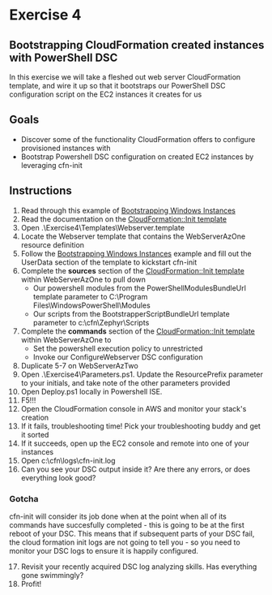 # Exercise 4

## Bootstrapping CloudFormation created instances with PowerShell DSC

In this exercise we will take a fleshed out web server CloudFormation template, and wire it up so that it bootstraps our PowerShell DSC configuration script on the EC2 instances it creates for us

## Goals

* Discover some of the functionality CloudFormation offers to configure provisioned instances with
* Bootstrap Powershell DSC configuration on created EC2 instances by leveraging cfn-init

## Instructions

1. Read through this example of [Bootstrapping Windows Instances](http://docs.aws.amazon.com/AWSCloudFormation/latest/UserGuide/cfn-windows-stacks-bootstrapping.html)
2. Read the documentation on the [CloudFormation::Init template](http://docs.aws.amazon.com/AWSCloudFormation/latest/UserGuide/aws-resource-init.html)
3. Open .\Exercise4\Templates\Webserver.template
4. Locate the Webserver template that contains the WebServerAzOne resource definition
5. Follow the [Bootstrapping Windows Instances](http://docs.aws.amazon.com/AWSCloudFormation/latest/UserGuide/cfn-windows-stacks-bootstrapping.html) example and fill out the UserData section of the template to kickstart cfn-init
6. Complete the **sources** section of the [CloudFormation::Init template](http://docs.aws.amazon.com/AWSCloudFormation/latest/UserGuide/aws-resource-init.html) within WebServerAzOne to pull down
	* Our powershell modules from the PowerShellModulesBundleUrl template parameter to C:\Program Files\WindowsPowerShell\Modules
	* Our scripts from the BootstrapperScriptBundleUrl template parameter to c:\cfn\Zephyr\Scripts
7. Complete the **commands** section of the [CloudFormation::Init template](http://docs.aws.amazon.com/AWSCloudFormation/latest/UserGuide/aws-resource-init.html) within WebServerAzOne to
	* Set the powershell execution policy to unrestricted
	* Invoke our ConfigureWebserver DSC configuration
8. Duplicate 5-7 on WebServerAzTwo
9. Open .\Exercise4\Parameters.ps1. Update the ResourcePrefix parameter to your initials, and take note of the other parameters provided
10. Open Deploy.ps1 locally in Powershell ISE.
11. F5!!!
12. Open the CloudFormation console in AWS and monitor your stack's creation
13. If it fails, troubleshooting time! Pick your troubleshooting buddy and get it sorted
14. If it succeeds, open up the EC2 console and remote into one of your instances
15. Open c:\cfn\logs\cfn-init.log
16. Can you see your DSC output inside it? Are there any errors, or does everything look good? 

### Gotcha

cfn-init will consider its job done when at the point when all of its commands have succesfully completed - this is going to be at the first reboot of your DSC. This means that if subsequent parts of your DSC fail, the cloud formation init logs are not going to tell you - so you need to monitor your DSC logs to ensure it is happily configured.

17. Revisit your recently acquired DSC log analyzing skills. Has everything gone swimmingly?
18. Profit!
